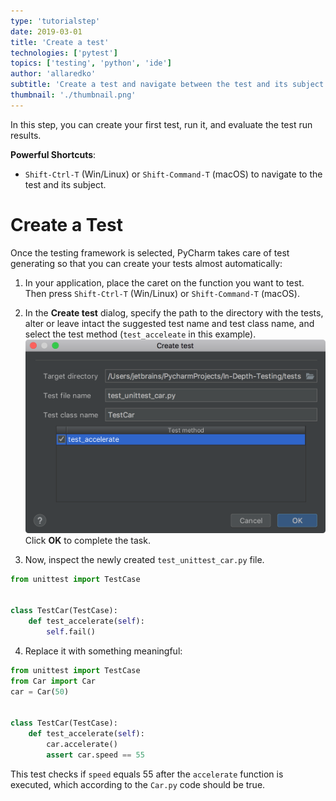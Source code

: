 ```yaml
---
type: 'tutorialstep'
date: 2019-03-01
title: 'Create a test'
technologies: ['pytest']
topics: ['testing', 'python', 'ide']
author: 'allaredko'
subtitle: 'Create a test and navigate between the test and its subject.'
thumbnail: './thumbnail.png'
---
```


In this step, you can create your first test, run it, and evaluate the test run results.

**Powerful Shortcuts**: 
-  `Shift-Ctrl-T` (Win/Linux) or `Shift-Command-T` (macOS) to navigate to the test and its subject.

# Create a Test

Once the testing framework is selected, PyCharm takes care of test generating so that you can 
create your tests almost automatically:

1. In your application, place the caret on the function you want to test. Then press 
`Shift-Ctrl-T` (Win/Linux) or `Shift-Command-T` (macOS). 

2. In the **Create test** dialog, specify the path to the directory with the tests, alter or leave intact 
the suggested test name and test class name, and select the test method (`test_acceleate` in this example). 
 ![Create test dialog](screenshots/test_create_test_dialog.png)
Click **OK** to complete the task.

3. Now, inspect the newly created ``test_unittest_car.py`` file.

```python
from unittest import TestCase


class TestCar(TestCase):
    def test_accelerate(self):
        self.fail()
```

4. Replace it with something meaningful:

```python
from unittest import TestCase
from Car import Car
car = Car(50)
 
 
class TestCar(TestCase):
    def test_accelerate(self):
        car.accelerate()
        assert car.speed == 55
```

This test checks if `speed` equals 55 after the `accelerate` function is executed, which according to 
the `Car.py` code should be true.

